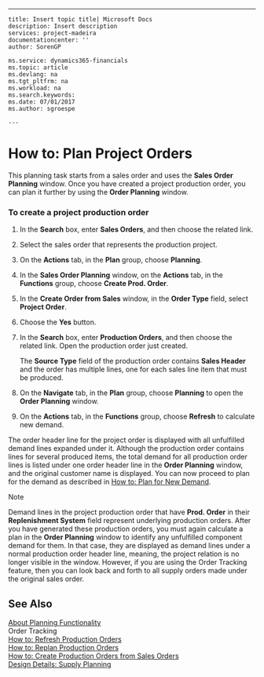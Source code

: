 ---
    title: Insert topic title| Microsoft Docs
    description: Insert description
    services: project-madeira
    documentationcenter: ''
    author: SorenGP

    ms.service: dynamics365-financials
    ms.topic: article
    ms.devlang: na
    ms.tgt_pltfrm: na
    ms.workload: na
    ms.search.keywords:
    ms.date: 07/01/2017
    ms.author: sgroespe

    ---
# How to: Plan Project Orders
This planning task starts from a sales order and uses the **Sales Order Planning** window. Once you have created a project production order, you can plan it further by using the **Order Planning** window.  
  
### To create a project production order  
  
1.  In the **Search** box, enter **Sales Orders**, and then choose the related link.  
  
2.  Select the sales order that represents the production project.  
  
3.  On the **Actions** tab, in the **Plan** group, choose **Planning**.  
  
4.  In the **Sales Order Planning** window, on the **Actions** tab, in the **Functions** group, choose  **Create Prod. Order**.  
  
5.  In the **Create Order from Sales** window, in the **Order Type** field, select **Project Order**.  
  
6.  Choose the **Yes** button.  
  
7.  In the **Search** box, enter **Production Orders**, and then choose the related link. Open the production order just created.  
  
     The **Source Type** field of the production order contains **Sales Header** and the order has multiple lines, one for each sales line item that must be produced.  
  
8.  On the **Navigate** tab, in the **Plan** group, choose **Planning** to open the **Order Planning** window.  
  
9. On the **Actions** tab, in the **Functions** group, choose **Refresh** to calculate new demand.  
  
 The order header line for the project order is displayed with all unfulfilled demand lines expanded under it. Although the production order contains lines for several produced items, the total demand for all production order lines is listed under one order header line in the **Order Planning** window, and the original customer name is displayed. You can now proceed to plan for the demand as described in [How to: Plan for New Demand](../FullExperience/how-to-plan-for-new-demand.md).  
  
> [!NOTE]  
>  Demand lines in the project production order that have **Prod. Order** in their **Replenishment System** field represent underlying production orders. After you have generated these production orders, you must again calculate a plan in the **Order Planning** window to identify any unfulfilled component demand for them. In that case, they are displayed as demand lines under a normal production order header line, meaning, the project relation is no longer visible in the window. However, if you are using the Order Tracking feature, then you can look back and forth to all supply orders made under the original sales order.  
  
## See Also  
 [About Planning Functionality](../FullExperience/about-planning-functionality.md)   
 Order Tracking   
 [How to: Refresh Production Orders](../FullExperience/how-to-refresh-production-orders.md)   
 [How to: Replan Production Orders](../FullExperience/how-to-replan-production-orders.md)   
 [How to: Create Production Orders from Sales Orders](../FullExperience/how-to-create-production-orders-from-sales-orders.md)   
 [Design Details: Supply Planning](../FullExperience/design-details-supply-planning.md)